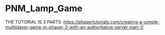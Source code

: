 # PNM_Lamp_Game
THE TUTORIAL IS 3 PARTS:
https://phasertutorials.com/creating-a-simple-multiplayer-game-in-phaser-3-with-an-authoritative-server-part-1/
